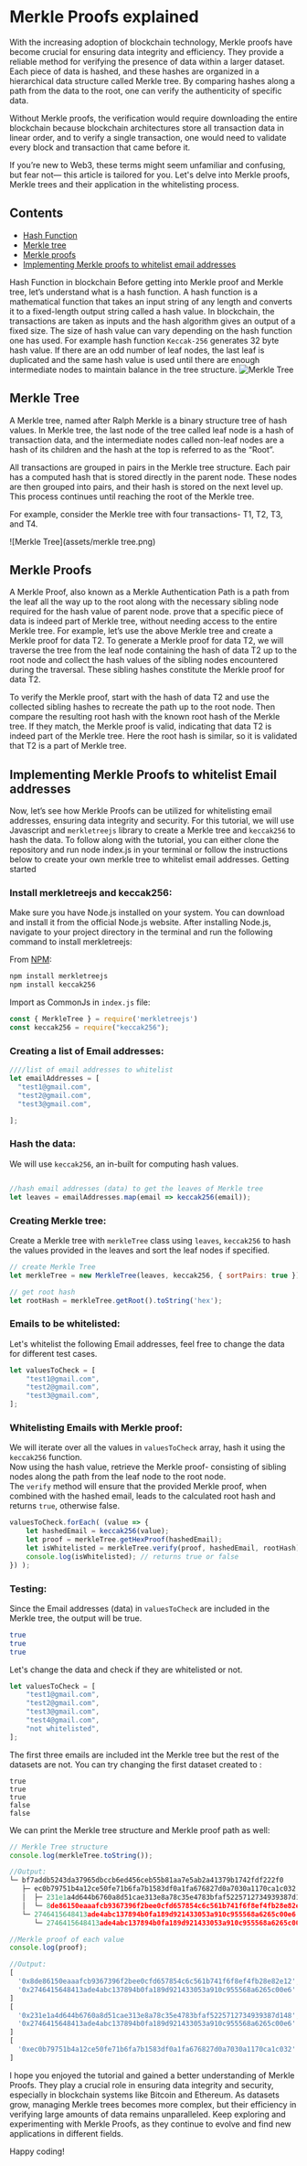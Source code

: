 # Merkle Proofs explained


With the increasing adoption of blockchain technology, Merkle proofs have become crucial for ensuring data integrity and efficiency. They provide a reliable method for verifying the presence of data within a larger dataset. Each piece of data is hashed, and these hashes are organized in a hierarchical data structure called Merkle tree. By comparing hashes along a path from the data to the root, one can verify the authenticity of specific data. 


Without Merkle proofs, the verification would require downloading the entire blockchain because blockchain architectures store all transaction data in linear order, and to verify a single transaction, one would need to validate every block and transaction that came before it.


If you’re new to Web3, these terms might seem unfamiliar and confusing, but fear not— this article is tailored for you. Let's delve into Merkle proofs, Merkle trees and their application in the whitelisting process.


## Contents

- [Hash Function](#HashFunction)
- [Merkle tree](#Merkletree)
- [Merkle proofs](#Merkleproofs)
- [Implementing Merkle proofs to whitelist email addresses](#ImplementingMerkleproofstowhitelistemailaddresses)

Hash Function in blockchain 
Before getting into Merkle proof and Merkle tree, let’s understand what is a hash function. A hash function is a mathematical function that takes an input string of any length and converts it to a fixed-length output string called a hash value. In blockchain, the  transactions are taken as inputs and the hash algorithm gives an output of a fixed size. The size of hash value can vary depending on the hash function one has used. For example hash function ```Keccak-256``` generates 32 byte hash value. If there are an odd number of leaf nodes, the last leaf is duplicated and the same hash value is used until there are enough intermediate nodes to maintain balance in the tree structure.
![Merkle Tree](assets/hash.png)

## Merkle Tree
A Merkle tree, named after Ralph Merkle  is a binary structure tree of hash values. In Merkle tree, the last node of the tree called leaf node is a hash of transaction data, and the intermediate nodes called non-leaf nodes are a hash of its children and the hash at the top is referred to as the “Root”. 


All transactions are grouped in pairs in the Merkle tree structure. Each pair has a computed hash that is stored directly in the parent node. These nodes are then grouped into pairs, and their hash is stored on the next level up. This process continues until reaching the root of the Merkle tree.


For example, consider the Merkle tree with four transactions- T1, T2, T3, and T4. 

![Merkle Tree](assets/merkle tree.png)


## Merkle Proofs
A Merkle Proof, also known as a Merkle Authentication Path is a path from the leaf all the way up to the root along with the necessary sibling node required for the hash value of parent node. prove that a specific piece of data is indeed part of Merkle tree, without needing access to the entire Merkle tree.
For example, let’s use the above Merkle tree and create a Merkle proof for data T2. 
To generate a Merkle proof for data T2, we will traverse the tree from the leaf node containing the hash of data T2 up to the root node and collect the hash values of the sibling nodes encountered during the traversal. These sibling hashes constitute the Merkle proof for data T2.

To verify the Merkle proof, start with the hash of data T2 and use the collected sibling hashes to recreate the path up to the root node. Then compare the resulting root hash with the known root hash of the Merkle tree. If they match, the Merkle proof is valid, indicating that data T2 is indeed part of the Merkle tree.
Here the root hash is similar, so it is validated that T2 is a part of Merkle tree. 


## Implementing Merkle Proofs to whitelist Email addresses

Now, let’s see how Merkle Proofs can be utilized for whitelisting email addresses, ensuring data integrity and security. For this tutorial, we will use Javascript and ```merkletreejs``` library to create a Merkle tree and ```keccak256``` to hash the data. 
To follow along with the tutorial, you can either clone the repository and run node index.js in your terminal or follow the instructions below to create your own merkle tree to whitelist email addresses.
Getting started

### Install merkletreejs and keccak256:

Make sure you have Node.js installed on your system. You can download and install it from the official Node.js website.
After installing Node.js, navigate to your project directory in the terminal and run the following command to install merkletreejs:

From [NPM](https://www.npmjs.com/package/merkletreejs):

```bash
npm install merkletreejs
npm install keccak256
```

Import as CommonJs in ```index.js``` file:
```js
const { MerkleTree } = require('merkletreejs')
const keccak256 = require("keccak256");

```

### Creating a list of Email addresses: 

 ```js
////list of email addresses to whitelist
let emailAddresses = [
   "test1@gmail.com",
   "test2@gmail.com",
   "test3@gmail.com",

];

```
### Hash the data:
We will use ```keccak256```, an in-built for computing hash values.
```js

//hash email addresses (data) to get the leaves of Merkle tree
let leaves = emailAddresses.map(email => keccak256(email));
```

### Creating Merkle tree:
Create a Merkle tree with ```merkleTree``` class using ```leaves```, ```keccak256``` to hash the values provided in the leaves and sort the leaf nodes if specified. 
```js
// create Merkle Tree
let merkleTree = new MerkleTree(leaves, keccak256, { sortPairs: true });

// get root hash
let rootHash = merkleTree.getRoot().toString('hex');
```

### Emails to be whitelisted:
Let's whitelist the following Email addresses, feel free to change the data for different test cases. 
```js
let valuesToCheck = [
    "test1@gmail.com",
    "test2@gmail.com",
    "test3@gmail.com",
];
```

### Whitelisting Emails with Merkle proof:
We will iterate over all the values in ```valuesToCheck``` array, hash it using the ```keccak256``` function. <br>
Now using the hash value, retrieve the Merkle proof- consisting of sibling nodes along the path from the leaf node to the root node.  <br>
The ```verify``` method will ensure that the provided Merkle proof, when combined with the hashed email, leads to the calculated root hash and returns ```true```, otherwise false. 
```js
valuesToCheck.forEach( (value => {
    let hashedEmail = keccak256(value);
    let proof = merkleTree.getHexProof(hashedEmail);
    let isWhitelisted = merkleTree.verify(proof, hashedEmail, rootHash);
    console.log(isWhitelisted); // returns true or false
}) );
```

### Testing:
Since the Email addresses (data) in ```valuesToCheck``` are included in the Merkle tree, the output will be true. 
```bash
true
true
true
```
Let's change the data and check if they are whitelisted or not.
```js
let valuesToCheck = [
    "test1@gmail.com",
    "test2@gmail.com",
    "test3@gmail.com",
    "test4@gmail.com",
    "not whitelisted",
];
```
The first three emails are included int the Merkle tree but the rest of the datasets are not. You can try changing the first dataset created to  : 
```
true
true
true
false
false
```

We can print the Merkle tree structure and Merkle proof path as well:
```js
// Merkle Tree structure
console.log(merkleTree.toString());

//Output: 
└─ bf7addb5243da37965dbccb6ed456ceb55b81aa7e5ab2a41379b1742fdf222f0
   ├─ ec0b79751b4a12ce50fe71b6fa7b1583df0a1fa676827d0a7030a1170ca1c032
   │  ├─ 231e1a4d644b6760a8d51cae313e8a78c35e4783bfaf5225712734939387d148
   │  └─ 8de86150eaaafcb9367396f2bee0cfd657854c6c561b741f6f8ef4fb28e82e12
   └─ 2746415648413ade4abc137894b0fa189d921433053a910c955568a6265c00e6
      └─ 2746415648413ade4abc137894b0fa189d921433053a910c955568a6265c00e6
```

```js
//Merkle proof of each value
console.log(proof);

//Output: 
[
  '0x8de86150eaaafcb9367396f2bee0cfd657854c6c561b741f6f8ef4fb28e82e12',
  '0x2746415648413ade4abc137894b0fa189d921433053a910c955568a6265c00e6'
]
[
  '0x231e1a4d644b6760a8d51cae313e8a78c35e4783bfaf5225712734939387d148',
  '0x2746415648413ade4abc137894b0fa189d921433053a910c955568a6265c00e6'
]
[
  '0xec0b79751b4a12ce50fe71b6fa7b1583df0a1fa676827d0a7030a1170ca1c032'
]
```

I hope you enjoyed the tutorial and gained a better understanding of Merkle Proofs. They play a crucial role in ensuring data integrity and security, especially in blockchain systems like Bitcoin and Ethereum. As datasets grow, managing Merkle trees becomes more complex, but their efficiency in verifying large amounts of data remains unparalleled. Keep exploring and experimenting with Merkle Proofs, as they continue to evolve and find new applications in different fields.

Happy coding!
